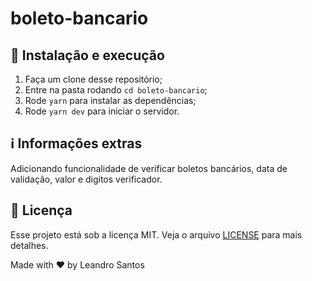 # boleto-bancario

## 🚀 Instalação e execução

1. Faça um clone desse repositório;
2. Entre na pasta rodando `cd boleto-bancario`;
3. Rode `yarn` para instalar as dependências;
4. Rode `yarn dev` para iniciar o servidor.
  
  
## ℹ️ Informações extras
Adicionando funcionalidade de verificar boletos bancários, data de validação, valor e digitos verificador.

## :memo: Licença

Esse projeto está sob a licença MIT. Veja o arquivo [LICENSE](../LICENSE.md) para mais detalhes.

Made with ♥ by Leandro Santos
